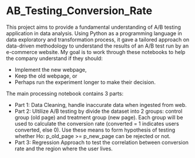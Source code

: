# AB_Testing_Conversion_Rate
This project aims to provide a fundamental understanding of A/B testing application in data analysis. 
Using Python as a programming language in data exploratory and transformation process, it gave a tailored approach on data-driven methodology to
understand the results of an A/B test run by an e-commerce website. My goal is to work through these notebooks to help the company understand if they should:

- Implement the new webpage,
- Keep the old webpage, or
- Perhaps run the experiment longer to make their decision.

The main processing notebook contains 3 parts: 
- Part 1: Data Cleaning, handle inaccurate data when ingested from web.
- Part 2: Ultilize A/B testing by divide the dataset into 2 groups: control group (old page) and treatment group (new page). Each group will be used to calculate the
  conversion rate (converted = 1 indicates users converted, else 0). Use these means to form hypothesis of testing whether Ho: p_old_page >= p_new_page can be rejected or not.
- Part 3: Regression Approach to test the correlation between conversion rate and the region where the user lives.
  
